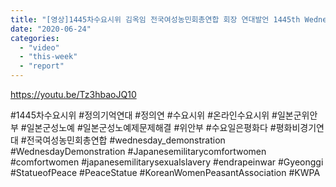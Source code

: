 ```yaml
---
title: "[영상]1445차수요시위 김옥임 전국여성농민회총연합 회장 연대발언 1445th Wednesday Demonstration Korean Women Peasant Association"
date: "2020-06-24"
categories: 
  - "video"
  - "this-week"
  - "report"
---
```


https://youtu.be/Tz3hbaoJQ10

#1445차수요시위 #정의기억연대 #정의연 #수요시위 #온라인수요시위 #일본군위안부 #일본군성노예 #일본군성노예제문제해결 #위안부 #수요일은평화다 #평화비경기연대 #전국여성농민회총연합 #wednesday\_demonstration #WednesdayDemonstration #Japanesemilitarycomfortwomen #comfortwomen #japanesemilitarysexualslavery #endrapeinwar #Gyeonggi #StatueofPeace #PeaceStatue #KoreanWomenPeasantAssociation #KWPA
